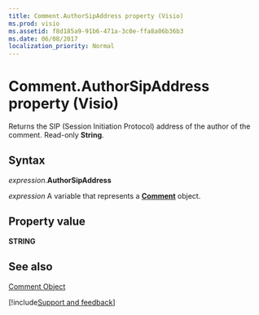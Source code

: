 ```yaml
---
title: Comment.AuthorSipAddress property (Visio)
ms.prod: visio
ms.assetid: f8d185a9-91b6-471a-3c0e-ffa8a06b36b3
ms.date: 06/08/2017
localization_priority: Normal
---
```



# Comment.AuthorSipAddress property (Visio)

Returns the SIP (Session Initiation Protocol) address of the author of the comment. Read-only  **String**.


## Syntax

_expression_.**AuthorSipAddress**

_expression_ A variable that represents a **[Comment](Visio.Comment.md)** object.


## Property value

 **STRING**


## See also


[Comment Object](Visio.comment.md)

[!include[Support and feedback](~/includes/feedback-boilerplate.md)]
